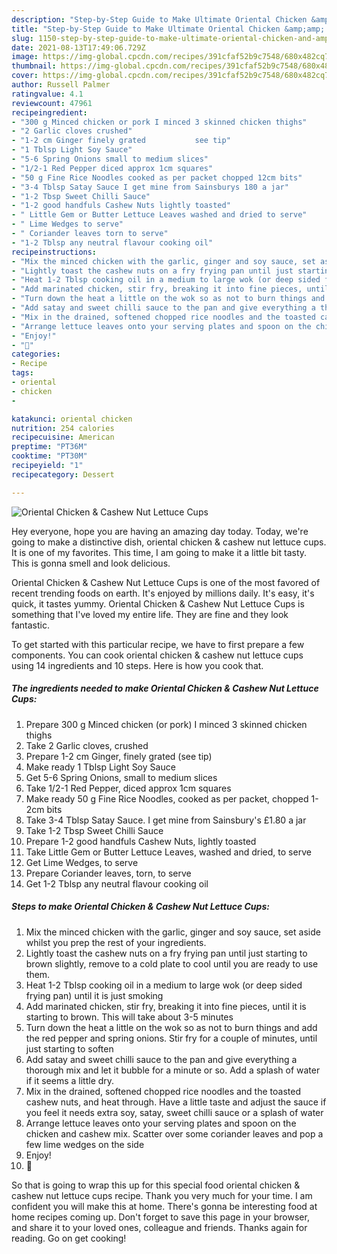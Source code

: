 ```yaml
---
description: "Step-by-Step Guide to Make Ultimate Oriental Chicken &amp;amp; Cashew Nut Lettuce Cups"
title: "Step-by-Step Guide to Make Ultimate Oriental Chicken &amp;amp; Cashew Nut Lettuce Cups"
slug: 1150-step-by-step-guide-to-make-ultimate-oriental-chicken-and-amp-cashew-nut-lettuce-cups
date: 2021-08-13T17:49:06.729Z
image: https://img-global.cpcdn.com/recipes/391cfaf52b9c7548/680x482cq70/oriental-chicken-cashew-nut-lettuce-cups-recipe-main-photo.jpg
thumbnail: https://img-global.cpcdn.com/recipes/391cfaf52b9c7548/680x482cq70/oriental-chicken-cashew-nut-lettuce-cups-recipe-main-photo.jpg
cover: https://img-global.cpcdn.com/recipes/391cfaf52b9c7548/680x482cq70/oriental-chicken-cashew-nut-lettuce-cups-recipe-main-photo.jpg
author: Russell Palmer
ratingvalue: 4.1
reviewcount: 47961
recipeingredient:
- "300 g Minced chicken or pork I minced 3 skinned chicken thighs"
- "2 Garlic cloves crushed"
- "1-2 cm Ginger finely grated           see tip"
- "1 Tblsp Light Soy Sauce"
- "5-6 Spring Onions small to medium slices"
- "1/2-1 Red Pepper diced approx 1cm squares"
- "50 g Fine Rice Noodles cooked as per packet chopped 12cm bits"
- "3-4 Tblsp Satay Sauce I get mine from Sainsburys 180 a jar"
- "1-2 Tbsp Sweet Chilli Sauce"
- "1-2 good handfuls Cashew Nuts lightly toasted"
- " Little Gem or Butter Lettuce Leaves washed and dried to serve"
- " Lime Wedges to serve"
- " Coriander leaves torn to serve"
- "1-2 Tblsp any neutral flavour cooking oil"
recipeinstructions:
- "Mix the minced chicken with the garlic, ginger and soy sauce, set aside whilst you prep the rest of your ingredients."
- "Lightly toast the cashew nuts on a fry frying pan until just starting to brown slightly, remove to a cold plate to cool until you are ready to use them."
- "Heat 1-2 Tblsp cooking oil in a medium to large wok (or deep sided frying pan) until it is just smoking"
- "Add marinated chicken, stir fry, breaking it into fine pieces, until it is starting to brown. This will take about 3-5 minutes"
- "Turn down the heat a little on the wok so as not to burn things and add the red pepper and spring onions. Stir fry for a couple of minutes, until just starting to soften"
- "Add satay and sweet chilli sauce to the pan and give everything a thorough mix and let it bubble for a minute or so. Add a splash of water if it seems a little dry."
- "Mix in the drained, softened chopped rice noodles and the toasted cashew nuts, and heat through. Have a little taste and adjust the sauce if you feel it needs extra soy, satay, sweet chilli sauce or a splash of water"
- "Arrange lettuce leaves onto your serving plates and spoon on the chicken and cashew mix. Scatter over some coriander leaves and pop a few lime wedges on the side"
- "Enjoy!"
- "🥰"
categories:
- Recipe
tags:
- oriental
- chicken
- 

katakunci: oriental chicken  
nutrition: 254 calories
recipecuisine: American
preptime: "PT36M"
cooktime: "PT30M"
recipeyield: "1"
recipecategory: Dessert

---
```



![Oriental Chicken &amp; Cashew Nut Lettuce Cups](https://img-global.cpcdn.com/recipes/391cfaf52b9c7548/680x482cq70/oriental-chicken-cashew-nut-lettuce-cups-recipe-main-photo.jpg)

Hey everyone, hope you are having an amazing day today. Today, we're going to make a distinctive dish, oriental chicken &amp; cashew nut lettuce cups. It is one of my favorites. This time, I am going to make it a little bit tasty. This is gonna smell and look delicious.



Oriental Chicken &amp; Cashew Nut Lettuce Cups is one of the most favored of recent trending foods on earth. It's enjoyed by millions daily. It's easy, it's quick, it tastes yummy. Oriental Chicken &amp; Cashew Nut Lettuce Cups is something that I've loved my entire life. They are fine and they look fantastic.


To get started with this particular recipe, we have to first prepare a few components. You can cook oriental chicken &amp; cashew nut lettuce cups using 14 ingredients and 10 steps. Here is how you cook that.

<!--inarticleads1-->

##### The ingredients needed to make Oriental Chicken &amp; Cashew Nut Lettuce Cups:

1. Prepare 300 g Minced chicken (or pork) I minced 3 skinned chicken thighs
1. Take 2 Garlic cloves, crushed
1. Prepare 1-2 cm Ginger, finely grated           (see tip)
1. Make ready 1 Tblsp Light Soy Sauce
1. Get 5-6 Spring Onions, small to medium slices
1. Take 1/2-1 Red Pepper, diced approx 1cm squares
1. Make ready 50 g Fine Rice Noodles, cooked as per packet, chopped 1-2cm bits
1. Take 3-4 Tblsp Satay Sauce. I get mine from Sainsbury&#39;s £1.80 a jar
1. Take 1-2 Tbsp Sweet Chilli Sauce
1. Prepare 1-2 good handfuls Cashew Nuts, lightly toasted
1. Take  Little Gem or Butter Lettuce Leaves, washed and dried, to serve
1. Get  Lime Wedges, to serve
1. Prepare  Coriander leaves, torn, to serve
1. Get 1-2 Tblsp any neutral flavour cooking oil




<!--inarticleads2-->

##### Steps to make Oriental Chicken &amp; Cashew Nut Lettuce Cups:

1. Mix the minced chicken with the garlic, ginger and soy sauce, set aside whilst you prep the rest of your ingredients.
1. Lightly toast the cashew nuts on a fry frying pan until just starting to brown slightly, remove to a cold plate to cool until you are ready to use them.
1. Heat 1-2 Tblsp cooking oil in a medium to large wok (or deep sided frying pan) until it is just smoking
1. Add marinated chicken, stir fry, breaking it into fine pieces, until it is starting to brown. This will take about 3-5 minutes
1. Turn down the heat a little on the wok so as not to burn things and add the red pepper and spring onions. Stir fry for a couple of minutes, until just starting to soften
1. Add satay and sweet chilli sauce to the pan and give everything a thorough mix and let it bubble for a minute or so. Add a splash of water if it seems a little dry.
1. Mix in the drained, softened chopped rice noodles and the toasted cashew nuts, and heat through. Have a little taste and adjust the sauce if you feel it needs extra soy, satay, sweet chilli sauce or a splash of water
1. Arrange lettuce leaves onto your serving plates and spoon on the chicken and cashew mix. Scatter over some coriander leaves and pop a few lime wedges on the side
1. Enjoy!
1. 🥰




So that is going to wrap this up for this special food oriental chicken &amp; cashew nut lettuce cups recipe. Thank you very much for your time. I am confident you will make this at home. There's gonna be interesting food at home recipes coming up. Don't forget to save this page in your browser, and share it to your loved ones, colleague and friends. Thanks again for reading. Go on get cooking!
